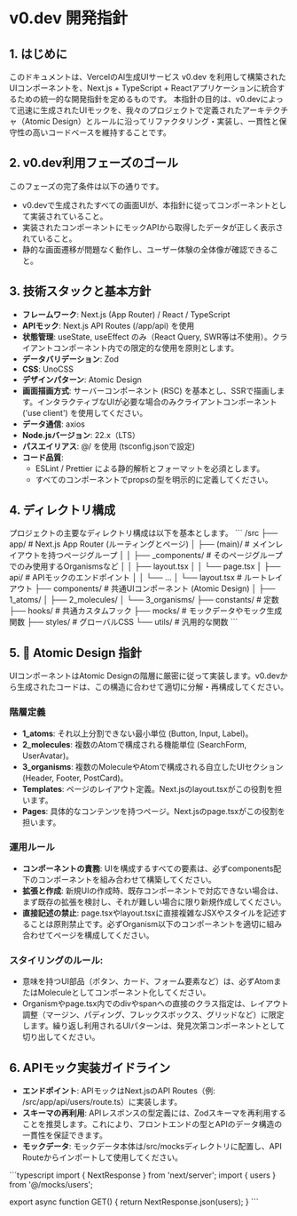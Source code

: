# v0.dev 開発指針

## 1. はじめに

このドキュメントは、VercelのAI生成UIサービス v0.dev を利用して構築されたUIコンポーネントを、Next.js + TypeScript + Reactアプリケーションに統合するための統一的な開発指針を定めるものです。
本指針の目的は、v0.devによって迅速に生成されたUIモックを、我々のプロジェクトで定義されたアーキテクチャ（Atomic Design）とルールに沿ってリファクタリング・実装し、一貫性と保守性の高いコードベースを維持することです。

## 2. v0.dev利用フェーズのゴール

このフェーズの完了条件は以下の通りです。

- v0.devで生成されたすべての画面UIが、本指針に従ってコンポーネントとして実装されていること。
- 実装されたコンポーネントにモックAPIから取得したデータが正しく表示されていること。
- 静的な画面遷移が問題なく動作し、ユーザー体験の全体像が確認できること。

## 3. 技術スタックと基本方針

- **フレームワーク**: Next.js (App Router) / React / TypeScript
- **APIモック**: Next.js API Routes (/app/api) を使用
- **状態管理**: useState, useEffect のみ（React Query, SWR等は不使用）。クライアントコンポーネント内での限定的な使用を原則とします。
- **データバリデーション**: Zod
- **CSS**: UnoCSS
- **デザインパターン**: Atomic Design
- **画面描画方式**: サーバーコンポーネント (RSC) を基本とし、SSRで描画します。インタラクティブなUIが必要な場合のみクライアントコンポーネント ('use client') を使用してください。
- **データ通信**: axios
- **Node.jsバージョン**: 22.x（LTS）
- **パスエイリアス**: @/ を使用 (tsconfig.jsonで設定)
- **コード品質**:
  - ESLint / Prettier による静的解析とフォーマットを必須とします。
  - すべてのコンポーネントでpropsの型を明示的に定義してください。

## 4. ディレクトリ構成

プロジェクトの主要なディレクトリ構成は以下を基本とします。
\`\`\`
/src
├── app/ # Next.js App Router (ルーティングとページ)
│ ├── (main)/ # メインレイアウトを持つページグループ
│ │ ├── \_components/ # そのページグループでのみ使用するOrganismsなど
│ │ ├── layout.tsx
│ │ └── page.tsx
│ ├── api/ # APIモックのエンドポイント
│ │ └── ...
│ └── layout.tsx # ルートレイアウト
├── components/ # 共通UIコンポーネント (Atomic Design)
│ ├── 1_atoms/
│ ├── 2_molecules/
│ └── 3_organisms/
├── constants/ # 定数
├── hooks/ # 共通カスタムフック
├── mocks/ # モックデータやモック生成関数
├── styles/ # グローバルCSS
└── utils/ # 汎用的な関数
\`\`\`

## 5. 🧱 Atomic Design 指針

UIコンポーネントはAtomic Designの階層に厳密に従って実装します。v0.devから生成されたコードは、この構造に合わせて適切に分解・再構成してください。

### 階層定義

- **1_atoms**: それ以上分割できない最小単位 (Button, Input, Label)。
- **2_molecules**: 複数のAtomで構成される機能単位 (SearchForm, UserAvatar)。
- **3_organisms**: 複数のMoleculeやAtomで構成される自立したUIセクション (Header, Footer, PostCard)。
- **Templates**: ページのレイアウト定義。Next.jsのlayout.tsxがこの役割を担います。
- **Pages**: 具体的なコンテンツを持つページ。Next.jsのpage.tsxがこの役割を担います。

### 運用ルール

- **コンポーネントの責務**: UIを構成するすべての要素は、必ずcomponents配下のコンポーネントを組み合わせて構築してください。
- **拡張と作成**: 新規UIの作成時、既存コンポーネントで対応できない場合は、まず既存の拡張を検討し、それが難しい場合に限り新規作成してください。
- **直接記述の禁止**: page.tsxやlayout.tsxに直接複雑なJSXやスタイルを記述することは原則禁止です。必ずOrganism以下のコンポーネントを適切に組み合わせてページを構成してください。

### スタイリングのルール:

- 意味を持つUI部品（ボタン、カード、フォーム要素など）は、必ずAtomまたはMoleculeとしてコンポーネント化してください。
- Organismやpage.tsx内でのdivやspanへの直接のクラス指定は、レイアウト調整（マージン、パディング、フレックスボックス、グリッドなど）に限定します。繰り返し利用されるUIパターンは、発見次第コンポーネントとして切り出してください。

## 6. APIモック実装ガイドライン

- **エンドポイント**: APIモックはNext.jsのAPI Routes（例: /src/app/api/users/route.ts）に実装します。
- **スキーマの再利用**: APIレスポンスの型定義には、Zodスキーマを再利用することを推奨します。これにより、フロントエンドの型とAPIのデータ構造の一貫性を保証できます。
- **モックデータ**: モックデータ本体は/src/mocksディレクトリに配置し、API Routeからインポートして使用してください。

\`\`\`typescript
import { NextResponse } from 'next/server';
import { users } from '@/mocks/users';

export async function GET() {
return NextResponse.json(users);
}
\`\`\`
